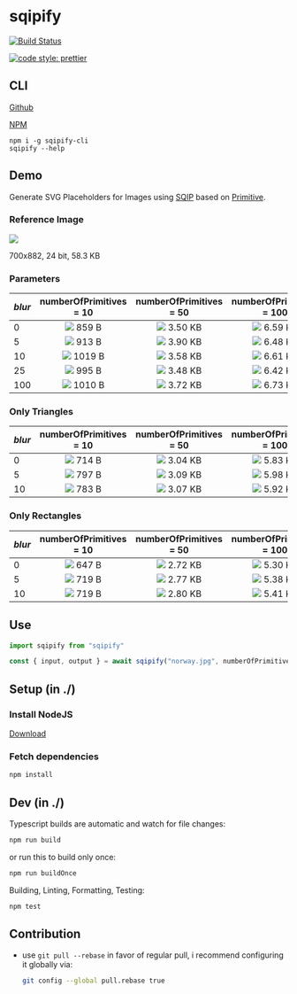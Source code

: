 # sqipify

[![Build Status](https://travis-ci.org/ltetzlaff/sqipify.svg?branch=master)](https://travis-ci.org/ltetzlaff/sqipify)

[![code style: prettier](https://img.shields.io/badge/code_style-prettier-ff69b4.svg?style=flat-square)](https://github.com/prettier/prettier)

## CLI

[Github](https://github.com/ltetzlaff/sqipify-cli)

[NPM](https://www.npmjs.com/package/sqipify-cli)

```
npm i -g sqipify-cli
sqipify --help
```

## Demo

Generate SVG Placeholders for Images using [SQIP](https://github.com/technopagan/sqip) based on [Primitive](https://github.com/fogleman/primitive).

### Reference Image

<img src="./norway.jpg">

700x882, 24 bit, 58.3 KB

### Parameters

| *blur* | numberOfPrimitives = 10                       | numberOfPrimitives = 50                        | numberOfPrimitives = 100                        | numberOfPrimitives = 500                         |
|--------|:---------------------------------------------:|:----------------------------------------------:|:-----------------------------------------------:|:------------------------------------------------:|
| 0      | <img src="test-results/p10b0m0.svg"> 859 B    | <img src="test-results/p50b0m0.svg"> 3.50 KB   | <img src="test-results/p100b0m0.svg"> 6.59 KB   | <img src="test-results/p500b0m0.svg"> 37.52 KB   |
| 5      | <img src="test-results/p10b5m0.svg"> 913 B    | <img src="test-results/p50b5m0.svg"> 3.90 KB   | <img src="test-results/p100b5m0.svg"> 6.48 KB   | <img src="test-results/p500b5m0.svg"> 37.93 KB   |
| 10     | <img src="test-results/p10b10m0.svg"> 1019 B  | <img src="test-results/p50b10m0.svg"> 3.58 KB  | <img src="test-results/p100b10m0.svg"> 6.61 KB  | <img src="test-results/p500b10m0.svg"> 38.13 KB  |
| 25     | <img src="test-results/p10b25m0.svg"> 995 B   | <img src="test-results/p50b25m0.svg"> 3.48 KB  | <img src="test-results/p100b25m0.svg"> 6.42 KB  | <img src="test-results/p500b25m0.svg"> 37.88 KB  |
| 100    | <img src="test-results/p10b100m0.svg"> 1010 B | <img src="test-results/p50b100m0.svg"> 3.72 KB | <img src="test-results/p100b100m0.svg"> 6.73 KB | <img src="test-results/p500b100m0.svg"> 38.01 KB |

### Only Triangles

| *blur* | numberOfPrimitives = 10                     | numberOfPrimitives = 50                       | numberOfPrimitives = 100                       | numberOfPrimitives = 500                        |
|--------|:-------------------------------------------:|:---------------------------------------------:|:----------------------------------------------:|:-----------------------------------------------:|
| 0      | <img src="test-results/p10b0m1.svg"> 714 B  | <img src="test-results/p50b0m1.svg"> 3.04 KB  | <img src="test-results/p100b0m1.svg"> 5.83 KB  | <img src="test-results/p500b0m1.svg"> 28.32 KB  |
| 5      | <img src="test-results/p10b5m1.svg"> 797 B  | <img src="test-results/p50b5m1.svg"> 3.09 KB  | <img src="test-results/p100b5m1.svg"> 5.98 KB  | <img src="test-results/p500b5m1.svg"> 28.17 KB  |
| 10     | <img src="test-results/p10b10m1.svg"> 783 B | <img src="test-results/p50b10m1.svg"> 3.07 KB | <img src="test-results/p100b10m1.svg"> 5.92 KB | <img src="test-results/p500b10m1.svg"> 28.21 KB |

### Only Rectangles

| *blur* | numberOfPrimitives = 10                     | numberOfPrimitives = 50                       | numberOfPrimitives = 100                       | numberOfPrimitives = 500                        |
|--------|:-------------------------------------------:|:---------------------------------------------:|:----------------------------------------------:|:-----------------------------------------------:|
| 0      | <img src="test-results/p10b0m2.svg"> 647 B  | <img src="test-results/p50b0m2.svg"> 2.72 KB  | <img src="test-results/p100b0m2.svg"> 5.30 KB  | <img src="test-results/p500b0m2.svg"> 25.95 KB  |
| 5      | <img src="test-results/p10b5m2.svg"> 719 B  | <img src="test-results/p50b5m2.svg"> 2.77 KB  | <img src="test-results/p100b5m2.svg"> 5.38 KB  | <img src="test-results/p500b5m2.svg"> 26.06 KB  |
| 10     | <img src="test-results/p10b10m2.svg"> 719 B | <img src="test-results/p50b10m2.svg"> 2.80 KB | <img src="test-results/p100b10m2.svg"> 5.41 KB | <img src="test-results/p500b10m2.svg"> 26.02 KB |

## Use

```ts
import sqipify from "sqipify"

const { input, output } = await sqipify("norway.jpg", numberOfPrimitives, blur, mode)
```

## Setup (in ./)

### Install NodeJS

[Download](https://nodejs.org/en/download/current/)

### Fetch dependencies

```bash
npm install
```

## Dev (in ./)

Typescript builds are automatic and watch for file changes:
```bash
npm run build
```

or run this to build only once:
```bash
npm run buildOnce
```

Building, Linting, Formatting, Testing:
```bash
npm test
```

## Contribution

- use `git pull --rebase` in favor of regular pull, i recommend configuring it globally via:
  ```bash
  git config --global pull.rebase true
  ```
